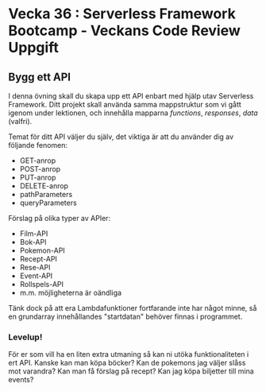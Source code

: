 # Vecka 36 : Serverless Framework Bootcamp - Veckans Code Review Uppgift

## Bygg ett API

I denna övning skall du skapa upp ett API enbart med hjälp utav Serverless Framework. Ditt projekt skall använda samma mappstruktur som vi gått igenom under lektionen, och innehålla mapparna *functions*, *responses*, *data* (valfri).

Temat för ditt API väljer du själv, det viktiga är att du använder dig av följande fenomen:

* GET-anrop
* POST-anrop
* PUT-anrop
* DELETE-anrop
* pathParameters
* queryParameters

Förslag på olika typer av APIer:

* Film-API
* Bok-API
* Pokemon-API
* Recept-API
* Rese-API
* Event-API
* Rollspels-API
* m.m. möjligheterna är oändliga

Tänk dock på att era Lambdafunktioner fortfarande inte har något minne, så en grundarray innehållandes "startdatan" behöver finnas i programmet.

### Levelup!

För er som vill ha en liten extra utmaning så kan ni utöka funktionaliteten i ert API. Kanske kan man köpa böcker? Kan de pokemons jag väljer slåss mot varandra? Kan man få förslag på recept? Kan jag köpa biljetter till mina events? 



